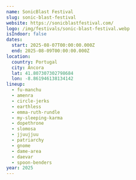 ```yaml
---
name: SonicBlast Festival
slug: sonic-blast-festival
website: https://sonicblastfestival.com/
logo: /img/festivals/sonic-blast-festival.webp
isIndoor: false
dates:
  start: 2025-08-07T00:00:00.000Z
  end: 2025-08-09T00:00:00.000Z
location:
  country: Portugal
  city: Âncora
  lat: 41.807307302798684
  lon: -8.861946138134142
lineup:
  - fu-manchu
  - amenra
  - circle-jerks
  - earthless
  - emma-ruth-rundle
  - my-sleeping-karma
  - dopethrone
  - slomosa
  - jjuujjuu
  - patriarchy
  - gnome
  - dame-area
  - daevar
  - spoon-benders
year: 2025
---
```

